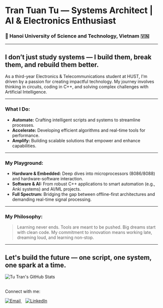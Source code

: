 # Tran Tuan Tu — Systems Architect | AI & Electronics Enthusiast

### 📍 Hanoi University of Science and Technology, Vietnam 🇻🇳

---

## I don’t just study systems — I build them, break them, and rebuild them better.

As a third-year Electronics & Telecommunications student at HUST, I'm driven by a passion for creating impactful technology. My journey involves thinking in circuits, coding in C++, and solving complex challenges with Artificial Intelligence.

---

### What I Do:

* **Automate:** Crafting intelligent scripts and systems to streamline processes.
* **Accelerate:** Developing efficient algorithms and real-time tools for performance.
* **Amplify:** Building scalable solutions that empower and enhance capabilities.

---

### My Playground:

* **Hardware & Embedded:** Deep dives into microprocessors (8086/8088) and hardware-software interaction.
* **Software & AI:** From robust C++ applications to smart automation (e.g., Anki systems) and AI/ML projects.
* **Full Spectrum:** Bridging the gap between offline-first architectures and demanding real-time signal processing.

---

### My Philosophy:

> Learning never ends. Tools are meant to be pushed. Big dreams start with clean code.
> My commitment to innovation means working late, dreaming loud, and learning non-stop.

---

## Let's build the future — one script, one system, one spark at a time.
![Tu Tran's GitHub Stats](https://github-readme-stats.vercel.app/api?username=trantuantu2004&show_icons=true&theme=radical)


<br>
Connect with me:

<p align="left">
  <a href="mailto:trantuantu2004@gmail.com">
    <img src="https://img.shields.io/badge/Email-D14836?style=for-the-badge&logo=gmail&logoColor=white" alt="Email">
  </a>
  &nbsp;&nbsp; <a href="https://www.linkedin.com/in/tuantu102/">
    <img src="https://img.shields.io/badge/LinkedIn-0077B5?style=for-the-badge&logo=linkedin&logoColor=white" alt="LinkedIn">
  </a>
</p>
